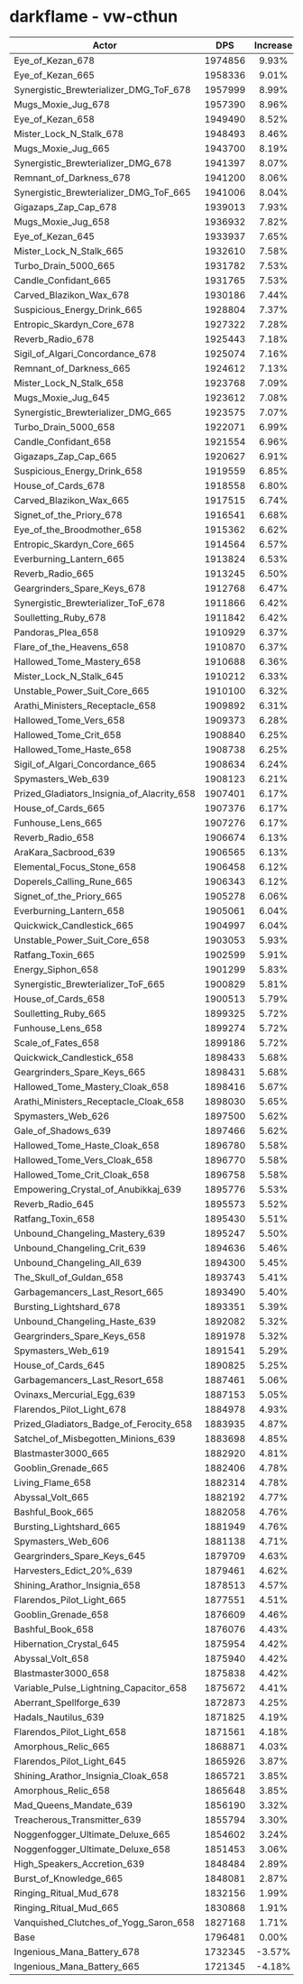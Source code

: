 # darkflame - vw-cthun
| Actor | DPS | Increase |
|---|:---:|:---:|
|Eye_of_Kezan_678|1974856|9.93%|
|Eye_of_Kezan_665|1958336|9.01%|
|Synergistic_Brewterializer_DMG_ToF_678|1957999|8.99%|
|Mugs_Moxie_Jug_678|1957390|8.96%|
|Eye_of_Kezan_658|1949490|8.52%|
|Mister_Lock_N_Stalk_678|1948493|8.46%|
|Mugs_Moxie_Jug_665|1943700|8.19%|
|Synergistic_Brewterializer_DMG_678|1941397|8.07%|
|Remnant_of_Darkness_678|1941200|8.06%|
|Synergistic_Brewterializer_DMG_ToF_665|1941006|8.04%|
|Gigazaps_Zap_Cap_678|1939013|7.93%|
|Mugs_Moxie_Jug_658|1936932|7.82%|
|Eye_of_Kezan_645|1933937|7.65%|
|Mister_Lock_N_Stalk_665|1932610|7.58%|
|Turbo_Drain_5000_665|1931782|7.53%|
|Candle_Confidant_665|1931765|7.53%|
|Carved_Blazikon_Wax_678|1930186|7.44%|
|Suspicious_Energy_Drink_665|1928804|7.37%|
|Entropic_Skardyn_Core_678|1927322|7.28%|
|Reverb_Radio_678|1925443|7.18%|
|Sigil_of_Algari_Concordance_678|1925074|7.16%|
|Remnant_of_Darkness_665|1924612|7.13%|
|Mister_Lock_N_Stalk_658|1923768|7.09%|
|Mugs_Moxie_Jug_645|1923612|7.08%|
|Synergistic_Brewterializer_DMG_665|1923575|7.07%|
|Turbo_Drain_5000_658|1922071|6.99%|
|Candle_Confidant_658|1921554|6.96%|
|Gigazaps_Zap_Cap_665|1920627|6.91%|
|Suspicious_Energy_Drink_658|1919559|6.85%|
|House_of_Cards_678|1918558|6.80%|
|Carved_Blazikon_Wax_665|1917515|6.74%|
|Signet_of_the_Priory_678|1916541|6.68%|
|Eye_of_the_Broodmother_658|1915362|6.62%|
|Entropic_Skardyn_Core_665|1914564|6.57%|
|Everburning_Lantern_665|1913824|6.53%|
|Reverb_Radio_665|1913245|6.50%|
|Geargrinders_Spare_Keys_678|1912768|6.47%|
|Synergistic_Brewterializer_ToF_678|1911866|6.42%|
|Soulletting_Ruby_678|1911842|6.42%|
|Pandoras_Plea_658|1910929|6.37%|
|Flare_of_the_Heavens_658|1910870|6.37%|
|Hallowed_Tome_Mastery_658|1910688|6.36%|
|Mister_Lock_N_Stalk_645|1910212|6.33%|
|Unstable_Power_Suit_Core_665|1910100|6.32%|
|Arathi_Ministers_Receptacle_658|1909892|6.31%|
|Hallowed_Tome_Vers_658|1909373|6.28%|
|Hallowed_Tome_Crit_658|1908840|6.25%|
|Hallowed_Tome_Haste_658|1908738|6.25%|
|Sigil_of_Algari_Concordance_665|1908634|6.24%|
|Spymasters_Web_639|1908123|6.21%|
|Prized_Gladiators_Insignia_of_Alacrity_658|1907401|6.17%|
|House_of_Cards_665|1907376|6.17%|
|Funhouse_Lens_665|1907276|6.17%|
|Reverb_Radio_658|1906674|6.13%|
|AraKara_Sacbrood_639|1906565|6.13%|
|Elemental_Focus_Stone_658|1906458|6.12%|
|Doperels_Calling_Rune_665|1906343|6.12%|
|Signet_of_the_Priory_665|1905278|6.06%|
|Everburning_Lantern_658|1905061|6.04%|
|Quickwick_Candlestick_665|1904997|6.04%|
|Unstable_Power_Suit_Core_658|1903053|5.93%|
|Ratfang_Toxin_665|1902599|5.91%|
|Energy_Siphon_658|1901299|5.83%|
|Synergistic_Brewterializer_ToF_665|1900829|5.81%|
|House_of_Cards_658|1900513|5.79%|
|Soulletting_Ruby_665|1899325|5.72%|
|Funhouse_Lens_658|1899274|5.72%|
|Scale_of_Fates_658|1899186|5.72%|
|Quickwick_Candlestick_658|1898433|5.68%|
|Geargrinders_Spare_Keys_665|1898431|5.68%|
|Hallowed_Tome_Mastery_Cloak_658|1898416|5.67%|
|Arathi_Ministers_Receptacle_Cloak_658|1898030|5.65%|
|Spymasters_Web_626|1897500|5.62%|
|Gale_of_Shadows_639|1897466|5.62%|
|Hallowed_Tome_Haste_Cloak_658|1896780|5.58%|
|Hallowed_Tome_Vers_Cloak_658|1896770|5.58%|
|Hallowed_Tome_Crit_Cloak_658|1896758|5.58%|
|Empowering_Crystal_of_Anubikkaj_639|1895776|5.53%|
|Reverb_Radio_645|1895573|5.52%|
|Ratfang_Toxin_658|1895430|5.51%|
|Unbound_Changeling_Mastery_639|1895247|5.50%|
|Unbound_Changeling_Crit_639|1894636|5.46%|
|Unbound_Changeling_All_639|1894300|5.45%|
|The_Skull_of_Guldan_658|1893743|5.41%|
|Garbagemancers_Last_Resort_665|1893490|5.40%|
|Bursting_Lightshard_678|1893351|5.39%|
|Unbound_Changeling_Haste_639|1892082|5.32%|
|Geargrinders_Spare_Keys_658|1891978|5.32%|
|Spymasters_Web_619|1891541|5.29%|
|House_of_Cards_645|1890825|5.25%|
|Garbagemancers_Last_Resort_658|1887461|5.06%|
|Ovinaxs_Mercurial_Egg_639|1887153|5.05%|
|Flarendos_Pilot_Light_678|1884978|4.93%|
|Prized_Gladiators_Badge_of_Ferocity_658|1883935|4.87%|
|Satchel_of_Misbegotten_Minions_639|1883698|4.85%|
|Blastmaster3000_665|1882920|4.81%|
|Gooblin_Grenade_665|1882406|4.78%|
|Living_Flame_658|1882314|4.78%|
|Abyssal_Volt_665|1882192|4.77%|
|Bashful_Book_665|1882058|4.76%|
|Bursting_Lightshard_665|1881949|4.76%|
|Spymasters_Web_606|1881138|4.71%|
|Geargrinders_Spare_Keys_645|1879709|4.63%|
|Harvesters_Edict_20%_639|1879461|4.62%|
|Shining_Arathor_Insignia_658|1878513|4.57%|
|Flarendos_Pilot_Light_665|1877551|4.51%|
|Gooblin_Grenade_658|1876609|4.46%|
|Bashful_Book_658|1876076|4.43%|
|Hibernation_Crystal_645|1875954|4.42%|
|Abyssal_Volt_658|1875940|4.42%|
|Blastmaster3000_658|1875838|4.42%|
|Variable_Pulse_Lightning_Capacitor_658|1875672|4.41%|
|Aberrant_Spellforge_639|1872873|4.25%|
|Hadals_Nautilus_639|1871825|4.19%|
|Flarendos_Pilot_Light_658|1871561|4.18%|
|Amorphous_Relic_665|1868871|4.03%|
|Flarendos_Pilot_Light_645|1865926|3.87%|
|Shining_Arathor_Insignia_Cloak_658|1865721|3.85%|
|Amorphous_Relic_658|1865648|3.85%|
|Mad_Queens_Mandate_639|1856190|3.32%|
|Treacherous_Transmitter_639|1855794|3.30%|
|Noggenfogger_Ultimate_Deluxe_665|1854602|3.24%|
|Noggenfogger_Ultimate_Deluxe_658|1851453|3.06%|
|High_Speakers_Accretion_639|1848484|2.89%|
|Burst_of_Knowledge_665|1848081|2.87%|
|Ringing_Ritual_Mud_678|1832156|1.99%|
|Ringing_Ritual_Mud_665|1830868|1.91%|
|Vanquished_Clutches_of_Yogg_Saron_658|1827168|1.71%|
|Base|1796481|0.00%|
|Ingenious_Mana_Battery_678|1732345|-3.57%|
|Ingenious_Mana_Battery_665|1721345|-4.18%|
